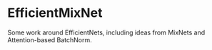 # EfficientMixNet
Some work around EfficientNets, including ideas from MixNets and Attention-based BatchNorm. 
